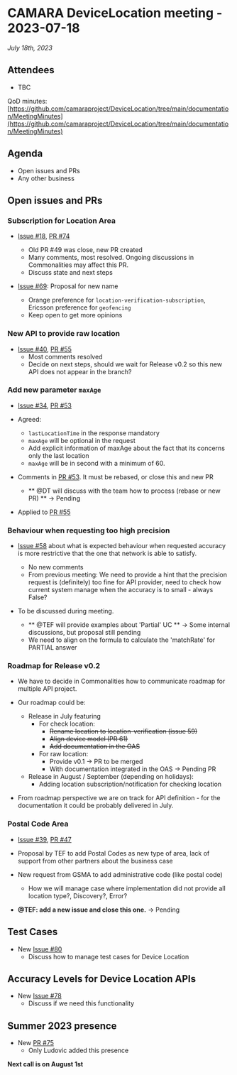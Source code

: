 # CAMARA DeviceLocation meeting - 2023-07-18

*July 18th, 2023*

## Attendees

* TBC

QoD minutes: [https://github.com/camaraproject/DeviceLocation/tree/main/documentation/MeetingMinutes](https://github.com/camaraproject/DeviceLocation/tree/main/documentation/MeetingMinutes)

## Agenda

* Open issues and PRs
* Any other business

## Open issues and PRs


### Subscription for Location Area 

* [Issue #18](https://github.com/camaraproject/DeviceLocation/issues/18), [PR #74](https://github.com/camaraproject/DeviceLocation/pull/74)
  - Old PR #49 was close, new PR created
  - Many comments, most resolved. Ongoing discussions in Commonalities may affect this PR.
  - Discuss state and next steps
 
* [Issue #69](https://github.com/camaraproject/DeviceLocation/issues/69): Proposal for new name
  - Orange preference for `location-verification-subscription`, Ericsson preference for `geofencing`
  - Keep open to get more opinions


### New API to provide raw location

* [Issue #40](https://github.com/camaraproject/DeviceLocation/issues/40), [PR #55](https://github.com/camaraproject/DeviceLocation/pull/55)
  - Most comments resolved
  - Decide on next steps, should we wait for Release v0.2 so this new API does not appear in the branch?


### Add new parameter `maxAge` 

* [Issue #34](https://github.com/camaraproject/DeviceLocation/issues/34), [PR #53](https://github.com/camaraproject/DeviceLocation/pull/53)

* Agreed:
  - `lastLocationTime` in the response mandatory
  - `maxAge` will be optional in the request
  - Add explicit information of maxAge about the fact that its concerns only the last location
  - `maxAge` will be in second with a minimum of 60.

* Comments in [PR #53](https://github.com/camaraproject/DeviceLocation/pull/53). It must be rebased, or close this and new PR
  - ** @DT will discuss with the team how to process (rebase or new PR) ** -> Pending
* Applied to [PR #55](https://github.com/camaraproject/DeviceLocation/pull/55)


### Behaviour when requesting too high precision

* [Issue #58](https://github.com/camaraproject/DeviceLocation/issues/58) about what is expected behaviour when requested accuracy is more restrictive that the one that network is able to satisfy. 
  - No new comments
  - From previous meeting: We need to provide a hint that the precision request is (definitely) too fine for API provider, need to check how current system manage when the accuracy is to small - always False?

* To be discussed during meeting.
  - ** @TEF will provide examples about 'Partial' UC ** -> Some internal discussions, but proposal still pending
  - We need to align on the formula to calculate the 'matchRate' for PARTIAL answer


### Roadmap for Release v0.2

* We have to decide in Commonalities how to communicate roadmap for multiple API project.
* Our roadmap could be: 
  - Release in July featuring 
    - For check location: 
      - ~~Rename location to location-verification (issue 59)~~
      - ~~Align device model (PR 61)~~
      - ~~Add documentation in the OAS~~
    - For raw location: 
      - Provide v0.1 -> PR to be merged
      - With documentation integrated in the OAS -> Pending PR
  - Release in August / September (depending on holidays):  
    - Adding location subscription/notification for checking location

* From roadmap perspective we are on track for API definition - for the documentation it could be probably delivered in July. 


### Postal Code Area

* [Issue #39](https://github.com/camaraproject/DeviceLocation/issues/39), [PR #47](https://github.com/camaraproject/DeviceLocation/pull/47)

* Proposal by TEF to add Postal Codes as new type of area, lack of support from other partners about the business case

* New request from GSMA to add administrative code (like postal code)
  - How we will manage case where implementation did not provide all location type?, Discovery?, Error?

* **@TEF: add a new issue and close this one.** -> Pending
 

## Test Cases

* New [Issue #80](https://github.com/camaraproject/DeviceLocation/issues/80)
  - Discuss how to manage test cases for Device Location

## Accuracy Levels for Device Location APIs

* New [Issue #78](https://github.com/camaraproject/DeviceLocation/issues/78)
  - Discuss if we need this functionality

## Summer 2023 presence

* New [PR #75](https://github.com/camaraproject/DeviceLocation/pull/75)
  - Only Ludovic added this presence

<p>

**Next call is on August 1st**
